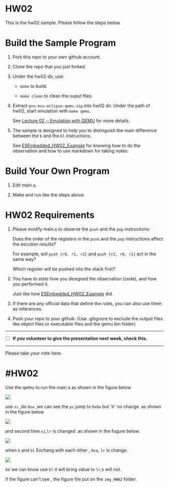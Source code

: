HW02
===
This is the hw02 sample. Please follow the steps below.

# Build the Sample Program

1. Fork this repo to your own github account.

2. Clone the repo that you just forked.

3. Under the hw02 dir, use:

	* `make` to build.

	* `make clean` to clean the ouput files.

4. Extract `gnu-mcu-eclipse-qemu.zip` into hw02 dir. Under the path of hw02, start emulation with `make qemu`.

	See [Lecture 02 ─ Emulation with QEMU] for more details.

5. The sample is designed to help you to distinguish the main difference between the `b` and the `bl` instructions.  

	See [ESEmbedded_HW02_Example] for knowing how to do the observation and how to use markdown for taking notes.

# Build Your Own Program

1. Edit main.s.

2. Make and run like the steps above.

# HW02 Requirements

1. Please modify main.s to observe the `push` and the `pop` instructions:  

	Does the order of the registers in the `push` and the `pop` instructions affect the excution results?  

	For example, will `push {r0, r1, r2}` and `push {r2, r0, r1}` act in the same way?  

	Which register will be pushed into the stack first?

2. You have to state how you designed the observation (code), and how you performed it.  

	Just like how [ESEmbedded_HW02_Example] did.

3. If there are any official data that define the rules, you can also use them as references.

4. Push your repo to your github. (Use .gitignore to exclude the output files like object files or executable files and the qemu bin folder)

[Lecture 02 ─ Emulation with QEMU]: http://www.nc.es.ncku.edu.tw/course/embedded/02/#Emulation-with-QEMU
[ESEmbedded_HW02_Example]: https://github.com/vwxyzjimmy/ESEmbedded_HW02_Example

--------------------

- [ ] **If you volunteer to give the presentation next week, check this.**

--------------------

Please take your note here.


#HW02
===
Use the qemu to run the main.s as shown in the figure below

![](https://github.com/ESEmbedded_HW02/img_HW02/blob/master/img_HW02/before.jpg)

use `si` ,do `0xa` ,we can see the `pc` jump to  `0x0a` but 'lr' no change. as shown in the figure below


![](https://github.com/ESEmbedded_HW02/img_HW02/blob/master/img_HW02/f_SI.jpg)

and second time `si`,`lr` is changed .as shown in the fugure below.


![](https://github.com/ESEmbedded_HW02/img_HW02/blob/master/img_HW02/S_SI.jpg)

when `b` and `bl` Exchang with each other , `0xa`, `lr` is change.


![](https://github.com/ESEmbedded_HW02/img_HW02/blob/master/img_HW02/BLB_S_SI.jpg)

so we can know use `bl` it will bring value to `lr`,`b` will not.

if the figure can't see , the figure file put on the `img_HW02` folder.






